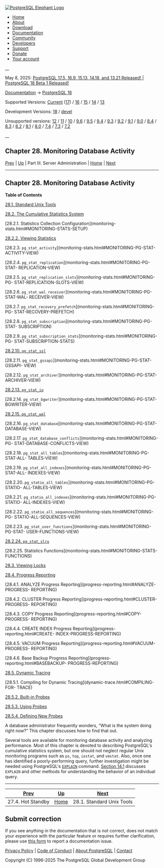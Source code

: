 [ ![PostgreSQL Elephant Logo](/media/img/about/press/elephant.png) ](/)

  * [Home](/ "Home")
  * [About](/about/ "About")
  * [Download](/download/ "Download")
  * [Documentation](/docs/ "Documentation")
  * [Community](/community/ "Community")
  * [Developers](/developer/ "Developers")
  * [Support](/support/ "Support")
  * [Donate](/about/donate/ "Donate")
  * [Your account](/account/ "Your account")

__

May 8, 2025: [ PostgreSQL 17.5, 16.9, 15.13, 14.18, and 13.21 Released! ](/about/news/postgresql-175-169-1513-1418-and-1321-released-3072/) | [ PostgreSQL 18 Beta 1 Released! ](/about/news/postgresql-18-beta-1-released-3070/)

[Documentation](/docs/ "Documentation") -> [PostgreSQL
16](/docs/16/index.html)

Supported Versions: [Current](/docs/current/monitoring.html "PostgreSQL 17 -
Chapter 28. Monitoring Database Activity") ([17](/docs/17/monitoring.html
"PostgreSQL 17 - Chapter 28. Monitoring Database Activity")) /
[16](/docs/16/monitoring.html "PostgreSQL 16 - Chapter 28. Monitoring Database
Activity") / [15](/docs/15/monitoring.html "PostgreSQL 15 -
Chapter 28. Monitoring Database Activity") / [14](/docs/14/monitoring.html
"PostgreSQL 14 - Chapter 28. Monitoring Database Activity") /
[13](/docs/13/monitoring.html "PostgreSQL 13 - Chapter 28. Monitoring Database
Activity")

Development Versions: [18](/docs/18/monitoring.html "PostgreSQL 18 -
Chapter 28. Monitoring Database Activity") /
[devel](/docs/devel/monitoring.html "PostgreSQL devel - Chapter 28. Monitoring
Database Activity")

Unsupported versions: [12](/docs/12/monitoring.html "PostgreSQL 12 -
Chapter 28. Monitoring Database Activity") / [11](/docs/11/monitoring.html
"PostgreSQL 11 - Chapter 28. Monitoring Database Activity") /
[10](/docs/10/monitoring.html "PostgreSQL 10 - Chapter 28. Monitoring Database
Activity") / [9.6](/docs/9.6/monitoring.html "PostgreSQL 9.6 -
Chapter 28. Monitoring Database Activity") / [9.5](/docs/9.5/monitoring.html
"PostgreSQL 9.5 - Chapter 28. Monitoring Database Activity") /
[9.4](/docs/9.4/monitoring.html "PostgreSQL 9.4 - Chapter 28. Monitoring
Database Activity") / [9.3](/docs/9.3/monitoring.html "PostgreSQL 9.3 -
Chapter 28. Monitoring Database Activity") / [9.2](/docs/9.2/monitoring.html
"PostgreSQL 9.2 - Chapter 28. Monitoring Database Activity") /
[9.1](/docs/9.1/monitoring.html "PostgreSQL 9.1 - Chapter 28. Monitoring
Database Activity") / [9.0](/docs/9.0/monitoring.html "PostgreSQL 9.0 -
Chapter 28. Monitoring Database Activity") / [8.4](/docs/8.4/monitoring.html
"PostgreSQL 8.4 - Chapter 28. Monitoring Database Activity") /
[8.3](/docs/8.3/monitoring.html "PostgreSQL 8.3 - Chapter 28. Monitoring
Database Activity") / [8.2](/docs/8.2/monitoring.html "PostgreSQL 8.2 -
Chapter 28. Monitoring Database Activity") / [8.1](/docs/8.1/monitoring.html
"PostgreSQL 8.1 - Chapter 28. Monitoring Database Activity") /
[8.0](/docs/8.0/monitoring.html "PostgreSQL 8.0 - Chapter 28. Monitoring
Database Activity") / [7.4](/docs/7.4/monitoring.html "PostgreSQL 7.4 -
Chapter 28. Monitoring Database Activity") / [7.3](/docs/7.3/monitoring.html
"PostgreSQL 7.3 - Chapter 28. Monitoring Database Activity") /
[7.2](/docs/7.2/monitoring.html "PostgreSQL 7.2 - Chapter 28. Monitoring
Database Activity")

__

Chapter 28. Monitoring Database Activity  
---  
[Prev](hot-standby.html "27.4. Hot Standby")  | [Up](admin.html "Part III. Server Administration") | Part III. Server Administration | [Home](index.html "PostgreSQL 16.9 Documentation") |  [Next](monitoring-ps.html "28.1. Standard Unix Tools")  
  
* * *

## Chapter 28. Monitoring Database Activity

**Table of Contents**

[28.1. Standard Unix Tools](monitoring-ps.html)

[28.2. The Cumulative Statistics System](monitoring-stats.html)

    

[28.2.1. Statistics Collection Configuration](monitoring-
stats.html#MONITORING-STATS-SETUP)

[28.2.2. Viewing Statistics](monitoring-stats.html#MONITORING-STATS-VIEWS)

[28.2.3. `pg_stat_activity`](monitoring-stats.html#MONITORING-PG-STAT-
ACTIVITY-VIEW)

[28.2.4. `pg_stat_replication`](monitoring-stats.html#MONITORING-PG-STAT-
REPLICATION-VIEW)

[28.2.5. `pg_stat_replication_slots`](monitoring-stats.html#MONITORING-PG-
STAT-REPLICATION-SLOTS-VIEW)

[28.2.6. `pg_stat_wal_receiver`](monitoring-stats.html#MONITORING-PG-STAT-WAL-
RECEIVER-VIEW)

[28.2.7. `pg_stat_recovery_prefetch`](monitoring-stats.html#MONITORING-PG-
STAT-RECOVERY-PREFETCH)

[28.2.8. `pg_stat_subscription`](monitoring-stats.html#MONITORING-PG-STAT-
SUBSCRIPTION)

[28.2.9. `pg_stat_subscription_stats`](monitoring-stats.html#MONITORING-PG-
STAT-SUBSCRIPTION-STATS)

[28.2.10. `pg_stat_ssl`](monitoring-stats.html#MONITORING-PG-STAT-SSL-VIEW)

[28.2.11. `pg_stat_gssapi`](monitoring-stats.html#MONITORING-PG-STAT-GSSAPI-
VIEW)

[28.2.12. `pg_stat_archiver`](monitoring-stats.html#MONITORING-PG-STAT-
ARCHIVER-VIEW)

[28.2.13. `pg_stat_io`](monitoring-stats.html#MONITORING-PG-STAT-IO-VIEW)

[28.2.14. `pg_stat_bgwriter`](monitoring-stats.html#MONITORING-PG-STAT-
BGWRITER-VIEW)

[28.2.15. `pg_stat_wal`](monitoring-stats.html#MONITORING-PG-STAT-WAL-VIEW)

[28.2.16. `pg_stat_database`](monitoring-stats.html#MONITORING-PG-STAT-
DATABASE-VIEW)

[28.2.17. `pg_stat_database_conflicts`](monitoring-stats.html#MONITORING-PG-
STAT-DATABASE-CONFLICTS-VIEW)

[28.2.18. `pg_stat_all_tables`](monitoring-stats.html#MONITORING-PG-STAT-ALL-
TABLES-VIEW)

[28.2.19. `pg_stat_all_indexes`](monitoring-stats.html#MONITORING-PG-STAT-ALL-
INDEXES-VIEW)

[28.2.20. `pg_statio_all_tables`](monitoring-stats.html#MONITORING-PG-STATIO-
ALL-TABLES-VIEW)

[28.2.21. `pg_statio_all_indexes`](monitoring-stats.html#MONITORING-PG-STATIO-
ALL-INDEXES-VIEW)

[28.2.22. `pg_statio_all_sequences`](monitoring-stats.html#MONITORING-PG-
STATIO-ALL-SEQUENCES-VIEW)

[28.2.23. `pg_stat_user_functions`](monitoring-stats.html#MONITORING-PG-STAT-
USER-FUNCTIONS-VIEW)

[28.2.24. `pg_stat_slru`](monitoring-stats.html#MONITORING-PG-STAT-SLRU-VIEW)

[28.2.25. Statistics Functions](monitoring-stats.html#MONITORING-STATS-
FUNCTIONS)

[28.3. Viewing Locks](monitoring-locks.html)

[28.4. Progress Reporting](progress-reporting.html)

    

[28.4.1. ANALYZE Progress Reporting](progress-reporting.html#ANALYZE-PROGRESS-
REPORTING)

[28.4.2. CLUSTER Progress Reporting](progress-reporting.html#CLUSTER-PROGRESS-
REPORTING)

[28.4.3. COPY Progress Reporting](progress-reporting.html#COPY-PROGRESS-
REPORTING)

[28.4.4. CREATE INDEX Progress Reporting](progress-reporting.html#CREATE-
INDEX-PROGRESS-REPORTING)

[28.4.5. VACUUM Progress Reporting](progress-reporting.html#VACUUM-PROGRESS-
REPORTING)

[28.4.6. Base Backup Progress Reporting](progress-reporting.html#BASEBACKUP-
PROGRESS-REPORTING)

[28.5. Dynamic Tracing](dynamic-trace.html)

    

[28.5.1. Compiling for Dynamic Tracing](dynamic-trace.html#COMPILING-FOR-
TRACE)

[28.5.2. Built-in Probes](dynamic-trace.html#TRACE-POINTS)

[28.5.3. Using Probes](dynamic-trace.html#USING-TRACE-POINTS)

[28.5.4. Defining New Probes](dynamic-trace.html#DEFINING-TRACE-POINTS)

A database administrator frequently wonders, “What is the system doing right
now?” This chapter discusses how to find that out.

Several tools are available for monitoring database activity and analyzing
performance. Most of this chapter is devoted to describing PostgreSQL's
cumulative statistics system, but one should not neglect regular Unix
monitoring programs such as `ps`, `top`, `iostat`, and `vmstat`. Also, once
one has identified a poorly-performing query, further investigation might be
needed using PostgreSQL's [`EXPLAIN`](sql-explain.html "EXPLAIN") command.
[Section 14.1](using-explain.html "14.1. Using EXPLAIN") discusses `EXPLAIN`
and other methods for understanding the behavior of an individual query.

* * *

[Prev](hot-standby.html "27.4. Hot Standby")  | [Up](admin.html "Part III. Server Administration") |  [Next](monitoring-ps.html "28.1. Standard Unix Tools")  
---|---|---  
27.4. Hot Standby  | [Home](index.html "PostgreSQL 16.9 Documentation") |  28.1. Standard Unix Tools  
  
## Submit correction

If you see anything in the documentation that is not correct, does not match
your experience with the particular feature or requires further clarification,
please use [this form](/account/comments/new/16/monitoring.html/) to report a
documentation issue.

[Privacy Policy](/about/privacypolicy) | [Code of Conduct](/about/policies/coc/) | [About PostgreSQL](/about/) | [Contact](/about/contact/)  

Copyright (C) 1996-2025 The PostgreSQL Global Development Group

